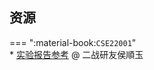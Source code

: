 ## 资源  
=== ":material-book:`CSE22001`"  
    * [实验报告参考](https://api.hanximeng.com/lanzou/?url=https://cqu-openlib.lanzout.com/i6vK2244jyla&type=down) @ 二战研友侯順玉  